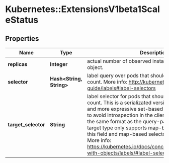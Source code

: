 # Kubernetes::ExtensionsV1beta1ScaleStatus

## Properties
Name | Type | Description | Notes
------------ | ------------- | ------------- | -------------
**replicas** | **Integer** | actual number of observed instances of the scaled object. | 
**selector** | **Hash&lt;String, String&gt;** | label query over pods that should match the replicas count. More info: http://kubernetes.io/docs/user-guide/labels#label-selectors | [optional] 
**target_selector** | **String** | label selector for pods that should match the replicas count. This is a serializated version of both map-based and more expressive set-based selectors. This is done to avoid introspection in the clients. The string will be in the same format as the query-param syntax. If the target type only supports map-based selectors, both this field and map-based selector field are populated. More info: https://kubernetes.io/docs/concepts/overview/working-with-objects/labels/#label-selectors | [optional] 


